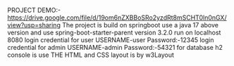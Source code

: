 PROJECT DEMO:-https://drive.google.com/file/d/19om6nZXBBoSRo2yzdRt8mSCHT0ln0nGX/view?usp=sharing
The project is build on springboot use a java 17 above version and use spring-boot-starter-parent version 3.2.0 
run on localhost 8080
login credential for user USERNAME-user Password:-12345
login credential for admin USERNAME-admin Password:-54321
for database h2 console is use
THE HTML and CSS layout is by w3Layout

